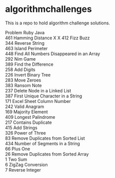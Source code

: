 # algorithmchallenges
This is a repo to hold algorithm challenge solutions.

Problem																					Ruby 		Java		
461	Hamming Distance  													X				X
412	Fizz Buzz  		
344	Reverse String  		
463	Island Perimeter  		
448	Find All Numbers Disappeared in an Array  		
292	Nim Game  		
389	Find the Difference  		
258	Add Digits  		
226	Invert Binary Tree  		
283	Move Zeroes  		
383	Ransom Note  		
237	Delete Node in a Linked List  		
387	First Unique Character in a String  		
171	Excel Sheet Column Number  		
242	Valid Anagram  		
169	Majority Element  		
409	Longest Palindrome  		
217	Contains Duplicate  		
415	Add Strings  		
326	Power of Three  		
83	Remove Duplicates from Sorted List  		
434	Number of Segments in a String  		
66	Plus One  		
26	Remove Duplicates from Sorted Array  		
1		Two Sum  		
6		ZigZag Conversion  		
7		Reverse Integer  